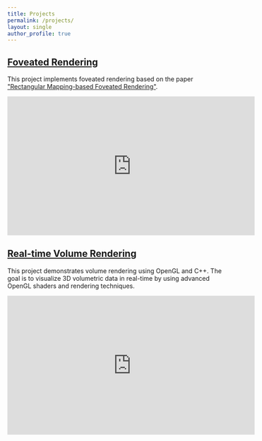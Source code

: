 ```yaml
---
title: Projects
permalink: /projects/
layout: single
author_profile: true
---
```


## [Foveated Rendering](https://github.com/pankajkaushik12/Foveated-Rendering)
This project implements foveated rendering based on the paper ["Rectangular Mapping-based Foveated Rendering"](https://ieeexplore.ieee.org/document/9756831).

<iframe width="560" height="315" src="https://www.youtube.com/embed/nA3cW8SaqZM" frameborder="0" allow="accelerometer; autoplay; encrypted-media; gyroscope; picture-in-picture" allowfullscreen></iframe>

## [Real-time Volume Rendering](https://github.com/pankajkaushik12/Volume-Rendering)
This project demonstrates volume rendering using OpenGL and C++. The goal is to visualize 3D volumetric data in real-time by using advanced OpenGL shaders and rendering techniques.

<iframe width="560" height="315" src="https://www.youtube.com/embed/EEgqsqlEdqA" frameborder="0" allow="accelerometer; autoplay; encrypted-media; gyroscope; picture-in-picture" allowfullscreen></iframe>